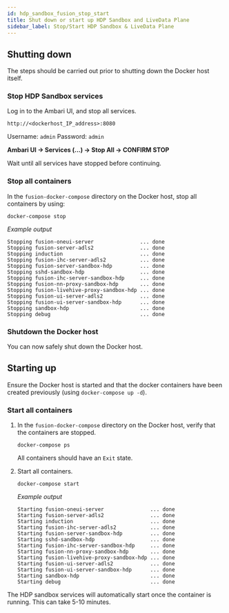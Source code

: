 ```yaml
---
id: hdp_sandbox_fusion_stop_start
title: Shut down or start up HDP Sandbox and LiveData Plane
sidebar_label: Stop/Start HDP Sandbox & LiveData Plane
---
```


## Shutting down

The steps should be carried out prior to shutting down the Docker host itself.

### Stop HDP Sandbox services

Log in to the Ambari UI, and stop all services.

`http://<dockerhost_IP_address>:8080`

Username: `admin`
Password: `admin`

**Ambari UI -> Services (...) -> Stop All -> CONFIRM STOP**

Wait until all services have stopped before continuing.

### Stop all containers

In the `fusion-docker-compose` directory on the Docker host, stop all containers by using:

`docker-compose stop`

_Example output_

```text
Stopping fusion-oneui-server               ... done
Stopping fusion-server-adls2               ... done
Stopping induction                         ... done
Stopping fusion-ihc-server-adls2           ... done
Stopping fusion-server-sandbox-hdp         ... done
Stopping sshd-sandbox-hdp                  ... done
Stopping fusion-ihc-server-sandbox-hdp     ... done
Stopping fusion-nn-proxy-sandbox-hdp       ... done
Stopping fusion-livehive-proxy-sandbox-hdp ... done
Stopping fusion-ui-server-adls2            ... done
Stopping fusion-ui-server-sandbox-hdp      ... done
Stopping sandbox-hdp                       ... done
Stopping debug                             ... done
```

### Shutdown the Docker host

You can now safely shut down the Docker host.

## Starting up

Ensure the Docker host is started and that the docker containers have been created previously (using `docker-compose up -d`).

### Start all containers

1. In the `fusion-docker-compose` directory on the Docker host, verify that the containers are stopped.

   `docker-compose ps`

   All containers should have an `Exit` state.

1. Start all containers.

   `docker-compose start`

   _Example output_

   ```text
   Starting fusion-oneui-server               ... done
   Starting fusion-server-adls2               ... done
   Starting induction                         ... done
   Starting fusion-ihc-server-adls2           ... done
   Starting fusion-server-sandbox-hdp         ... done
   Starting sshd-sandbox-hdp                  ... done
   Starting fusion-ihc-server-sandbox-hdp     ... done
   Starting fusion-nn-proxy-sandbox-hdp       ... done
   Starting fusion-livehive-proxy-sandbox-hdp ... done
   Starting fusion-ui-server-adls2            ... done
   Starting fusion-ui-server-sandbox-hdp      ... done
   Starting sandbox-hdp                       ... done
   Starting debug                             ... done
   ```

The HDP sandbox services will automatically start once the container is running. This can take 5-10 minutes.
